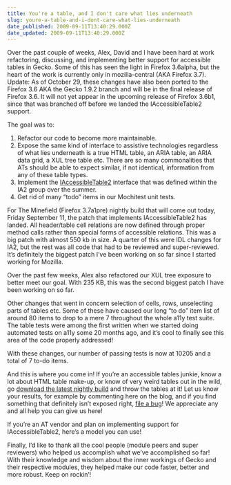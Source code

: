 ```yaml
---
title: You're a table, and I don't care what lies underneath
slug: youre-a-table-and-i-dont-care-what-lies-underneath
date_published: 2009-09-11T13:40:29.000Z
date_updated: 2009-09-11T13:40:29.000Z
---
```


Over  the past couple of weeks, Alex, David and I have been hard at work refactoring, discussing, and implementing better support for accessible tables in Gecko. Some of this has seen the light in Firefox 3.6alpha, but the heart of the work is currently only in mozilla-central (AKA Firefox 3.7). Update: As of October 29, these changes have also been ported to the Firefox 3.6 AKA the Gecko 1.9.2 branch and will be in the final release of Firefox 3.6. It will not yet appear in the upcoming release of Firefox 3.6b1, since that was branched off before we landed the IAccessibleTable2 support.

The goal was to:

1. Refactor our code to become more maintainable.
2. Expose the same kind of interface to assistive technologies regardless of what lies underneath is a true HTML table, an ARIA table, an ARIA data grid, a XUL tree table etc. There are so many commonalities that ATs should be able to expect similar, if not identical, information from any of these table types.
3. Implement the [IAccessibleTable2](http://dev.linuxfoundation.org/~ptbrunet/ia2/docs/html/interface_i_accessible_table2.html) interface that was defined within the IA2 group over the summer.
4. Get rid of many &#8220;todo&#8221; items in our Mochitest unit tests.

For The Minefield (Firefox 3.7a1pre) nightly build that will come out today, Friday September 11, the patch that implements IAccessibleTable2 has landed. All header/table cell relations are now defined through proper method calls rather than special forms of accessible relations. This was a big patch with almost 550 kb in size. A quarter of this were IDL changes for IA2, but the rest was all code that had to be reviewed and super-reviewed. It&#8217;s definitely the biggest patch I&#8217;ve been working on so far since I started working for Mozilla.

Over the past few weeks, Alex also refactored our XUL tree exposure to better meet our goal. With 235 KB, this was the second biggest patch I have been working on so far.

Other changes that went in concern selection of cells, rows, unselecting parts of tables etc. Some of these have caused our long &#8220;to do&#8221; item list of around 80 items to drop to a mere 7 throughout the whole a11y test suite. The table tests were among the first written when we started doing automated tests on a11y some 20 months ago, and it&#8217;s cool to finally see this area of the code properly addressed!

With these changes, our number of passing tests is now at 10205 and a total of 7 to-do items.

And this is where you come in! If you&#8217;re an accessible tables junkie, know a lot about HTML table make-up, or know of very weird tables out in the wild, go [download the latest nightly build](http://ftp.mozilla.org/pub/mozilla.org/firefox/nightly/latest-mozilla-central/) and throw the tables at it! Let us know your results, for example by commenting here on the blog, and if you find something that definitely isn&#8217;t exposed right, [file a bug](https://bugzilla.mozilla.org/enter_bug.cgi?alias=&amp;assigned_to=nobody%40mozilla.org&amp;blocked=491681&amp;bug_file_loc=&amp;bug_severity=normal&amp;bug_status=NEW&amp;cf_status_192=---&amp;comment=&amp;component=Disability%20Access%20APIs&amp;contenttypeentry=&amp;contenttypemethod=autodetect&amp;contenttypeselection=text%2Fplain&amp;data=&amp;dependson=&amp;description=&amp;flag_type-203=X&amp;flag_type-270=X&amp;flag_type-271=X&amp;flag_type-325=X&amp;flag_type-369=X&amp;flag_type-37=X&amp;flag_type-370=X&amp;flag_type-385=X&amp;flag_type-4=X&amp;flag_type-422=X&amp;flag_type-479=X&amp;flag_type-480=X&amp;flag_type-485=X&amp;flag_type-486=X&amp;flag_type-5=X&amp;flag_type-536=X&amp;flag_type-540=X&amp;flag_type-541=X&amp;flag_type-542=X&amp;flag_type-543=X&amp;form_name=enter_bug&amp;keywords=access&amp;maketemplate=Remember%20values%20as%20bookmarkable%20template&amp;op_sys=All&amp;priority=--&amp;product=Core&amp;qa_contact=accessibility-apis%40core.bugs&amp;rep_platform=All&amp;short_desc=&amp;target_milestone=---&amp;version=Trunk)! We appreciate any and all help you can give us here!

If you&#8217;re an AT vendor and plan on implementing support for IAccessibleTable2, here&#8217;s a model you can use!

Finally, I&#8217;d like to thank all the cool people (module peers and super reviewers) who helped us accomplish what we&#8217;ve accomplished so far! With their knowledge and wisdom about the inner workings of Gecko and their respective modules, they helped make our code faster, better and more robust. Keep on rockin&#8217;!
